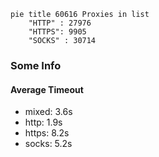 
```mermaid
pie title 60616 Proxies in list
    "HTTP" : 27976
    "HTTPS": 9905
    "SOCKS" : 30714
```

### Some Info
#### Average Timeout

- mixed: 3.6s
- http: 1.9s
- https: 8.2s
- socks: 5.2s